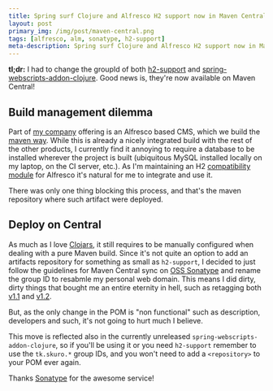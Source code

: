 ```yaml
---
title: Spring surf Clojure and Alfresco H2 support now in Maven Central
layout: post
primary_img: /img/post/maven-central.png
tags: [alfresco, alm, sonatype, h2-support]
meta-description: Spring surf Clojure and Alfresco H2 support now in Maven Central
---
```


**tl;dr:** I had to change the groupId of both
  [h2-support](https://github.com/skuro/alfresco-h2-support) and
  [spring-webscripts-addon-clojure](https://github.com/skuro/spring-webscripts-addon-clojure). Good
  news is, they're now available on Maven Central!

Build management dilemma
------------------------

Part of [my company](http://www.backbase.com) offering is an Alfresco
based CMS, which we build the 
[maven way](code.google.com/p/maven-alfresco-archetypes/). While this
is already a nicely integrated build with the rest of the other
products, I currently find it annoying to require a database to be
installed wherever the project is built (ubiquitous MySQL installed
locally on my laptop, on the CI server, etc.). As I'm maintaining an
H2 [compatibility module](https://github.com/skuro/alfresco-h2-support) 
for Alfresco it's natural for me to integrate and use it.

There was only one thing blocking this process, and that's the maven
repository where such artifact were deployed.

Deploy on Central
-----------------

As much as I love [Clojars](http://clojars.org), it still requires to be manually configured
when dealing with a pure Maven build. Since it's not quite an option to add
an artifacts repository for something as small as `h2-support`, I
decided to just follow the guidelines for Maven Central sync on 
[OSS Sonatype](https://docs.sonatype.org/display/Repository/Sonatype+OSS+Maven+Repository+Usage+Guide) and
rename the group ID to resabmle my personal web domain. This means I
did dirty, dirty things that bought me an entire eternity in hell,
such as retagging both
[v1.1](https://github.com/skuro/alfresco-h2-support/tree/v1.1) and
[v1.2](https://github.com/skuro/alfresco-h2-support/tree/v1.2).

But, as the only change in the POM is "non functional" such as
description, developers and such, it's not going to hurt much I
believe.

This move is reflected also in the currently unreleased
`spring-webscripts-addon-clojure`, so if you'll be using it or
you need `h2-support` remember to use the `tk.skuro.*` group IDs, and
you won't need to add a `<repository>` to your POM ever again.

Thanks [Sonatype](http://www.sonatype.com) for the awesome service!
